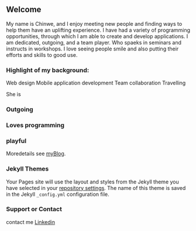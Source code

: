 ## Welcome

My name is Chinwe, and I enjoy meeting new people and finding ways to help them have an uplifting experience. I have had a variety of programming opportunities, through which I am able to create and develop applications. I am dedicated, outgoing, and a team player. Who spaeks in seminars and instructs in workshops. I love seeing people smile and also  putting their efforts and skills to good use.

### Highlight of my background:

Web design
Mobile application development
Team collaboration
Travelling

She is

### Outgoing
### Loves programming
### playful


Moredetails see [myBlog](https://codepen.io/C-code/pen/LeXWoM/).

### Jekyll Themes

Your Pages site will use the layout and styles from the Jekyll theme you have selected in your [repository settings](https://github.com/xxxxxxxcode/-C.code-.github.io/settings). The name of this theme is saved in the Jekyll `_config.yml` configuration file.

### Support or Contact

contact me [Linkedin](https://www.linkedin.com/in/chinwe-angel-29535196)
